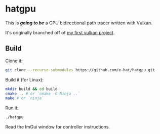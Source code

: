 # hatgpu

This is _**going to be**_ a GPU bidirectional path tracer written with Vulkan. 

It's originally branched off of [my first vulkan project](https://github.com/e-hat/efvk.git).

## Build
Clone it:
```bash
git clone --recurse-submodules https://github.com/e-hat/hatgpu.git
```
Build it (for Linux):
```bash
mkdir build && cd build
cmake .. # or `cmake -G Ninja ..`
make # or `ninja`
```
Run it:
```bash
./hatgpu
```
Read the ImGui window for controller instructions.
